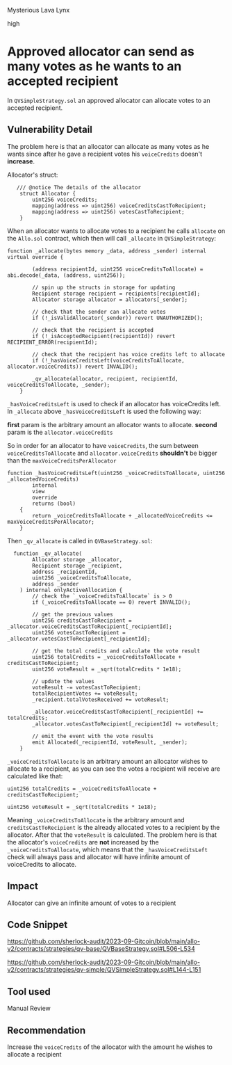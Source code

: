 Mysterious Lava Lynx

high

# Approved allocator can send as many votes as he wants to an accepted recipient
In `QVSimpleStrategy.sol` an approved allocator can allocate votes to an accepted recipient. 

## Vulnerability Detail

The problem here is that an allocator can allocate as many votes as he wants since after he gave a recipient votes his `voiceCredits` doesn't **increase**.  

Allocator's struct: 
```solidity
   /// @notice The details of the allocator
    struct Allocator {
        uint256 voiceCredits;
        mapping(address => uint256) voiceCreditsCastToRecipient;
        mapping(address => uint256) votesCastToRecipient;
    }
```
When an allocator wants to allocate votes to a recipient he calls `allocate` on the `Allo.sol` contract, which then will call `_allocate` in `QVSimpleStrategy`:

```solidity
function _allocate(bytes memory _data, address _sender) internal virtual override {

        (address recipientId, uint256 voiceCreditsToAllocate) = abi.decode(_data, (address, uint256));

        // spin up the structs in storage for updating
        Recipient storage recipient = recipients[recipientId];
        Allocator storage allocator = allocators[_sender];

        // check that the sender can allocate votes
        if (!_isValidAllocator(_sender)) revert UNAUTHORIZED();

        // check that the recipient is accepted
        if (!_isAcceptedRecipient(recipientId)) revert RECIPIENT_ERROR(recipientId);

        // check that the recipient has voice credits left to allocate
        if (!_hasVoiceCreditsLeft(voiceCreditsToAllocate, allocator.voiceCredits)) revert INVALID();

        _qv_allocate(allocator, recipient, recipientId, voiceCreditsToAllocate, _sender);
    }
```
`_hasVoiceCreditsLeft` is used to check if an allocator has voiceCredits left. In `_allocate` above `_hasVoiceCreditsLeft` is used the following way: 

**first** param is the arbitrary amount an allocator wants to allocate.
**second** param is the `allocator.voiceCredits`

So in order for an allocator to have `voiceCredits`, the sum between `voiceCreditsToAllocate` and `allocator.voiceCredits` **shouldn't** be bigger than the `maxVoiceCreditsPerAllocator`

```solidity
function _hasVoiceCreditsLeft(uint256 _voiceCreditsToAllocate, uint256 _allocatedVoiceCredits)
        internal
        view
        override
        returns (bool)
    {
        return _voiceCreditsToAllocate + _allocatedVoiceCredits <= maxVoiceCreditsPerAllocator;
    }
```

Then `_qv_allocate` is called in `QVBaseStrategy.sol`:

```solidity
  function _qv_allocate(
        Allocator storage _allocator,
        Recipient storage _recipient,
        address _recipientId,
        uint256 _voiceCreditsToAllocate,
        address _sender
    ) internal onlyActiveAllocation {
        // check the `_voiceCreditsToAllocate` is > 0
        if (_voiceCreditsToAllocate == 0) revert INVALID();

        // get the previous values
        uint256 creditsCastToRecipient = _allocator.voiceCreditsCastToRecipient[_recipientId];
        uint256 votesCastToRecipient = _allocator.votesCastToRecipient[_recipientId];

        // get the total credits and calculate the vote result
        uint256 totalCredits = _voiceCreditsToAllocate + creditsCastToRecipient;
        uint256 voteResult = _sqrt(totalCredits * 1e18);

        // update the values
        voteResult -= votesCastToRecipient;
        totalRecipientVotes += voteResult;
        _recipient.totalVotesReceived += voteResult;

        _allocator.voiceCreditsCastToRecipient[_recipientId] += totalCredits;
        _allocator.votesCastToRecipient[_recipientId] += voteResult;

        // emit the event with the vote results
        emit Allocated(_recipientId, voteResult, _sender);
    }
```

`_voiceCreditsToAllocate` is an arbitrary amount an allocator wishes to allocate to a recipient, as you can see the votes a recipient will receive are calculated like that: 

```solidity
uint256 totalCredits = _voiceCreditsToAllocate + creditsCastToRecipient;

uint256 voteResult = _sqrt(totalCredits * 1e18);
``` 

Meaning `_voiceCreditsToAllocate` is the arbitrary amount and `creditsCastToRecipient` is the already allocated votes to a recipient by the allocator. After that the `voteResult` is calculated. The problem here is that the allocator's `voiceCredits` are **not** increased by the `_voiceCreditsToAllocate`, which means that the `_hasVoiceCreditsLeft` check will always pass and allocator will have infinite amount of voiceCredits to allocate.

## Impact
Allocator can give an infinite amount of votes to a recipient

## Code Snippet

https://github.com/sherlock-audit/2023-09-Gitcoin/blob/main/allo-v2/contracts/strategies/qv-base/QVBaseStrategy.sol#L506-L534

https://github.com/sherlock-audit/2023-09-Gitcoin/blob/main/allo-v2/contracts/strategies/qv-simple/QVSimpleStrategy.sol#L144-L151

## Tool used

Manual Review

## Recommendation
Increase the `voiceCredits` of the allocator with the amount he wishes to allocate a recipient